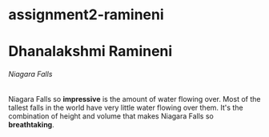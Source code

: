 # assignment2-ramineni

# Dhanalakshmi Ramineni

###### Niagara Falls 

Niagara Falls so **impressive** is the amount of water flowing over. Most of the tallest falls in the world have very little water flowing over them. It's the combination of height and volume that makes Niagara Falls so **breathtaking**. 